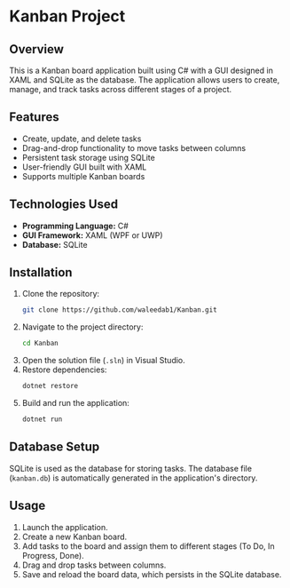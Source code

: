 # Kanban Project

## Overview
This is a Kanban board application built using C# with a GUI designed in XAML and SQLite as the database. The application allows users to create, manage, and track tasks across different stages of a project.

## Features
- Create, update, and delete tasks
- Drag-and-drop functionality to move tasks between columns
- Persistent task storage using SQLite
- User-friendly GUI built with XAML
- Supports multiple Kanban boards

## Technologies Used
- **Programming Language:** C#
- **GUI Framework:** XAML (WPF or UWP)
- **Database:** SQLite

## Installation
1. Clone the repository:
   ```sh
   git clone https://github.com/waleedab1/Kanban.git
   ```
2. Navigate to the project directory:
   ```sh
   cd Kanban
   ```
3. Open the solution file (`.sln`) in Visual Studio.
4. Restore dependencies:
   ```sh
   dotnet restore
   ```
5. Build and run the application:
   ```sh
   dotnet run
   ```

## Database Setup
SQLite is used as the database for storing tasks. The database file (`kanban.db`) is automatically generated in the application's directory.

## Usage
1. Launch the application.
2. Create a new Kanban board.
3. Add tasks to the board and assign them to different stages (To Do, In Progress, Done).
4. Drag and drop tasks between columns.
5. Save and reload the board data, which persists in the SQLite database.
